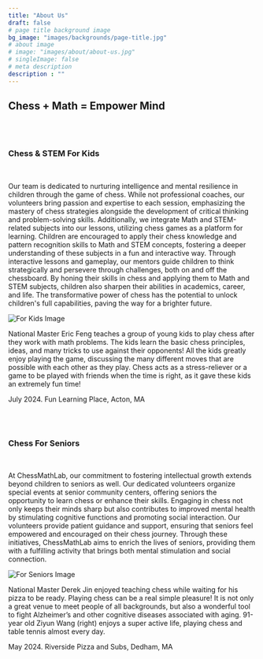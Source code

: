 ```yaml
---
title: "About Us"
draft: false
# page title background image
bg_image: "images/backgrounds/page-title.jpg"
# about image
# image: "images/about/about-us.jpg"
# singleImage: false
# meta description
description : ""
---
```


## Chess + Math = Empower Mind
<br/> <br/>

### Chess & STEM For Kids
<br/>

<div class="row align-items-center">
<div class="col-md-12">     
<p>Our team is dedicated to nurturing intelligence and mental resilience in children through the game of chess. While not professional coaches, 
our volunteers bring passion and expertise to each session, emphasizing the mastery of chess strategies alongside the development of 
critical thinking and problem-solving skills. Additionally, we integrate Math and STEM-related subjects into our lessons,
utilizing chess games as a platform for learning. Children are encouraged to apply their chess knowledge and pattern recognition skills 
to Math and STEM concepts, fostering a deeper understanding of these subjects in a fun and interactive way. Through interactive lessons and gameplay,
our mentors guide children to think strategically and persevere through challenges,
both on and off the chessboard. By honing their skills in chess and applying them to Math and STEM subjects, children also sharpen their abilities 
in academics, career, and life. The transformative power of chess has the potential to unlock children's full capabilities, paving the way for a brighter future.</p>
</div>
</div>

<div class="row">
<div class="col-md-7 order-1 order-md-1">
        <img class="img-fluid w-100" src="/images/chessForKids.jpg" alt="For Kids Image">
</div>
<div class="col-md-5 order-2 order-md-2 mb-4 mb-md-0">
<p>National Master Eric Feng teaches a group of young kids to play chess after they work with math problems. The kids learn the basic chess principles, ideas, and many tricks to use against their opponents! All the kids greatly enjoy playing the game, discussing the many different moves that are possible with each other as they play. Chess acts as a stress-reliever or a game to be played with friends when the time is right, as it gave these kids an extremely fun time! </p>
<p>July 2024. Fun Learning Place, Acton, MA</p>
</div> 

</div>
<br/>
<br/>

### Chess For Seniors
<br/>

<div class="row">
<div class="col-md-12">
<p>At ChessMathLab, our commitment to fostering intellectual growth extends beyond children to seniors as well. 
Our dedicated volunteers organize special events at senior community centers, offering seniors the opportunity to learn
chess or enhance their skills. Engaging in chess not only keeps their minds sharp but also contributes to improved mental health by 
stimulating cognitive functions and promoting social interaction. Our volunteers provide patient guidance and support,
ensuring that seniors feel empowered and encouraged on their chess journey. Through these initiatives, ChessMathLab aims to enrich the lives of seniors,
providing them with a fulfilling activity that brings both mental stimulation and social connection.</p>
</div>
</div>

<div class="row">
    <div class="col-md-7 order-1 order-md-1">  
    <img class="img-fluid w-100" src="/images/chessForSeniors.jpg" alt="For Seniors Image">
</div>
<div class="col-md-5 order-2 order-md-2 mb-4 mb-md-0">
<p>National Master Derek Jin enjoyed teaching chess while waiting for his pizza to be ready. Playing chess can be a real simple pleasure! It is not only a great venue to meet people of all backgrounds, but also a wonderful tool to fight Alzheimer’s and other cognitive diseases associated with aging. 91-year old Ziyun Wang (right) enjoys a super active life, playing chess and table tennis almost every day.</p> 

<p>May 2024. Riverside Pizza and Subs, Dedham, MA</p>
    </div> 
</div>
